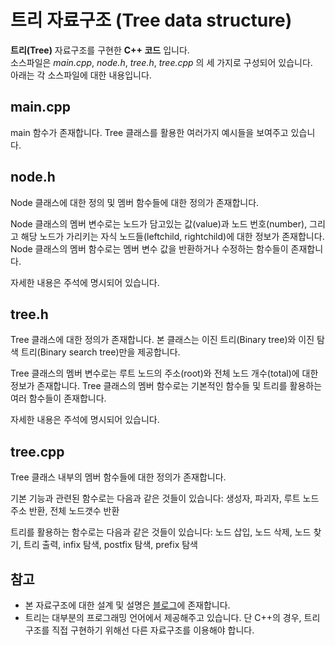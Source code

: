 트리 자료구조
(Tree data structure)
======================
  
__트리(Tree)__ 자료구조를 구현한 __C++ 코드__ 입니다.  
소스파일은 _main.cpp_, _node.h_, _tree.h_, _tree.cpp_ 의 세 가지로 구성되어 있습니다.  
아래는 각 소스파일에 대한 내용입니다.  
  
  
  
main.cpp  
--------------------
main 함수가 존재합니다. Tree 클래스를 활용한 여러가지 예시들을 보여주고 있습니다.
  
  

node.h 
------------------- 
Node 클래스에 대한 정의 및 멤버 함수들에 대한 정의가 존재합니다. 
 
Node 클래스의 멤버 변수로는 노드가 담고있는 값(value)과 노드 번호(number), 그리고 해당 노드가 가리키는 자식 노드들(leftchild, rightchild)에 대한 정보가 존재합니다. 
Node 클래스의 멤버 함수로는 멤버 변수 값을 반환하거나 수정하는 함수들이 존재합니다. 
 
자세한 내용은 주석에 명시되어 있습니다. 
 
 
 
tree.h
-------------------
Tree 클래스에 대한 정의가 존재합니다. 
본 클래스는 이진 트리(Binary tree)와 이진 탐색 트리(Binary search tree)만을 제공합니다. 
  
Tree 클래스의 멤버 변수로는 루트 노드의 주소(root)와 전체 노드 개수(total)에 대한 정보가 존재합니다. 
Tree 클래스의 멤버 함수로는 기본적인 함수들 및 트리를 활용하는 여러 함수들이 존재합니다. 
 
자세한 내용은 주석에 명시되어 있습니다. 
  
  
  
tree.cpp
-------------------
Tree 클래스 내부의 멤버 함수들에 대한 정의가 존재합니다. 
 
기본 기능과 관련된 함수로는 다음과 같은 것들이 있습니다: 
생성자, 파괴자, 루트 노드 주소 반환, 전체 노드갯수 반환
 
트리를 활용하는 함수로는 다음과 같은 것들이 있습니다: 
노드 삽입, 노드 삭제, 노드 찾기, 트리 출력, infix 탐색, postfix 탐색, prefix 탐색  
  

참고
--------------------
* 본 자료구조에 대한 설계 및 설명은 [블로그](https://blog.naver.com/sioni322/222222468913)에 존재합니다.
* 트리는 대부분의 프로그래밍 언어에서 제공해주고 있습니다. 단 C++의 경우, 트리 구조를 직접 구현하기 위해선 다른 자료구조를 이용해야 합니다.

 
 